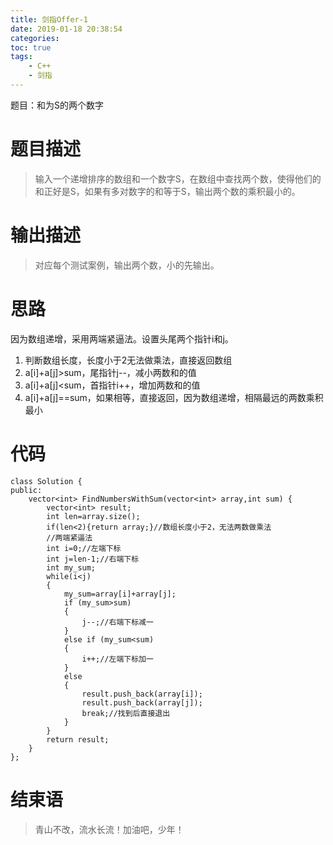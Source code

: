 ```yaml
---
title: 剑指Offer-1
date: 2019-01-18 20:38:54
categories:
toc: true
tags:
	- C++
	- 剑指
---
```

题目：和为S的两个数字<!-- more -->

# 题目描述
> 输入一个递增排序的数组和一个数字S，在数组中查找两个数，使得他们的和正好是S，如果有多对数字的和等于S，输出两个数的乘积最小的。

# 输出描述
> 对应每个测试案例，输出两个数，小的先输出。

# 思路
因为数组递增，采用两端紧逼法。设置头尾两个指针i和j。
1. 判断数组长度，长度小于2无法做乘法，直接返回数组
2. a[i]+a[j]>sum，尾指针j--，减小两数和的值
3. a[i]+a[j]<sum，首指针i++，增加两数和的值
4. a[i]+a[j]==sum，如果相等，直接返回，因为数组递增，相隔最远的两数乘积最小

# 代码
```
class Solution {
public:
    vector<int> FindNumbersWithSum(vector<int> array,int sum) {
        vector<int> result;
        int len=array.size();
        if(len<2){return array;}//数组长度小于2，无法两数做乘法
        //两端紧逼法
        int i=0;//左端下标
        int j=len-1;//右端下标
        int my_sum;
        while(i<j)
        {
            my_sum=array[i]+array[j];
            if (my_sum>sum)
            {
                j--;//右端下标减一
            }
            else if (my_sum<sum)
            {
                i++;//左端下标加一
            }
            else
            {
                result.push_back(array[i]);
                result.push_back(array[j]);
                break;//找到后直接退出
            }
        }
        return result;
    }
};
```
# 结束语
> 青山不改，流水长流！加油吧，少年！